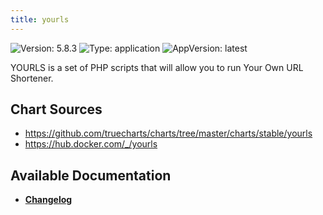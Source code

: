 ```yaml
---
title: yourls
---
```


![Version: 5.8.3](https://img.shields.io/badge/Version-5.8.3-informational?style=flat-square) ![Type: application](https://img.shields.io/badge/Type-application-informational?style=flat-square) ![AppVersion: latest](https://img.shields.io/badge/AppVersion-latest-informational?style=flat-square)

YOURLS is a set of PHP scripts that will allow you to run Your Own URL Shortener.

## Chart Sources

- https://github.com/truecharts/charts/tree/master/charts/stable/yourls
- https://hub.docker.com/_/yourls

## Available Documentation

- [**Changelog**](./CHANGELOG.md)
